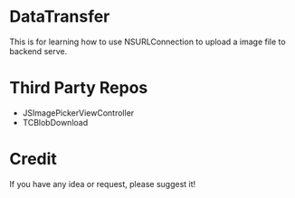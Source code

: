 # DataTransfer
This is for learning how to use NSURLConnection to upload a image file to backend serve.

# Third Party Repos
- JSImagePickerViewController
- TCBlobDownload

# Credit
If you have any idea or request, please suggest it!
